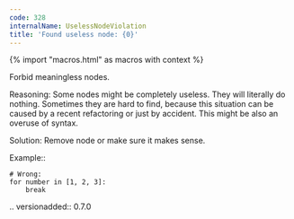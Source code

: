 ```yaml
---
code: 328
internalName: UselessNodeViolation
title: 'Found useless node: {0}'
---
```


{% import "macros.html" as macros with context %}


Forbid meaningless nodes.

Reasoning:
    Some nodes might be completely useless. They will literally do nothing.
    Sometimes they are hard to find, because this situation can be caused
    by a recent refactoring or just by accident.
    This might be also an overuse of syntax.

Solution:
    Remove node or make sure it makes sense.

Example::

    # Wrong:
    for number in [1, 2, 3]:
        break

.. versionadded:: 0.7.0